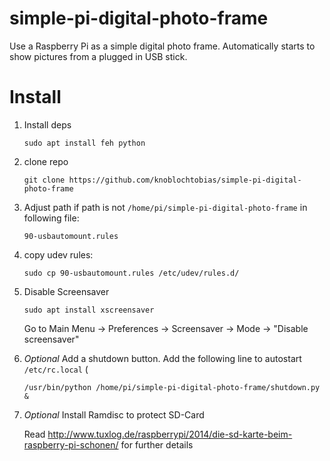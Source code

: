 # simple-pi-digital-photo-frame
Use a Raspberry Pi as a simple digital photo frame. Automatically starts to show pictures from a plugged in USB stick.

# Install

1. Install deps
    
    ```
    sudo apt install feh python
    ```

2. clone repo
    
    ```
    git clone https://github.com/knoblochtobias/simple-pi-digital-photo-frame
    ```

3. Adjust path if path is not ```/home/pi/simple-pi-digital-photo-frame``` in following file:
    
    ```
    90-usbautomount.rules
    ```

4. copy udev rules:
    
    ```
    sudo cp 90-usbautomount.rules /etc/udev/rules.d/
    ```
    
5. Disable Screensaver

    ```
    sudo apt install xscreensaver
    ```
    
    Go to Main Menu -> Preferences -> Screensaver -> Mode -> "Disable screensaver"

6. *Optional* Add a shutdown button. Add the following line to autostart ```/etc/rc.local``` (
    
    ```
    /usr/bin/python /home/pi/simple-pi-digital-photo-frame/shutdown.py &
    ```

7. *Optional* Install Ramdisc to protect SD-Card

    Read http://www.tuxlog.de/raspberrypi/2014/die-sd-karte-beim-raspberry-pi-schonen/ for further details
    
